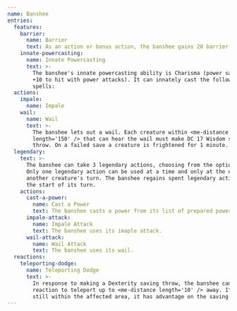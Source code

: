 ```yaml
---
name: Banshee
entries:
  features:
    barrier:
      name: Barrier
      text: As an action or bonus action, the banshee gains 20 barrier ticks. When the banshee is dealt damage, remove one barrier tick and reduce the damage by 1d8.
    innate-powercasting:
      name: Innate Powercasting
      text: >-
        The banshee's innate powercasting ability is Charisma (power save DC 18,
        +10 to hit with power attacks). It can innately cast the following
        spells:
  actions:
    impale:
      name: Impale
    wail:
      name: Wail
      text: >-
        The banshee lets out a wail. Each creature within <me-distance
        length='150' /> that can hear the wail must make DC 17 Wisdom saving
        throw. On a failed save a creature is frightened for 1 minute.
  legendary:
    text: >-
      The banshee can take 3 legendary actions, choosing from the options below.
      Only one legendary action can be used at a time and only at the end of
      another creature's turn. The banshee regains spent legendary actions at
      the start of its turn.
    actions:
      cast-a-power:
        name: Cast a Power
        text: The banshee casts a power from its list of prepared powers, using a power slot as normal.
      impale-attack:
        name: Impale Attack
        text: The banshee uses its imaple attack.
      wail-attack:
        name: Wail Attack
        text: The banshee uses its wail.
  reactions:
    teleporting-dodge:
      name: Teleporting Dodge
      text: >-
        In response to making a Dexterity saving throw, the banshee can use its
        reaction to teleport up to <me-distance length='10' /> away. If it is
        still within the affected area, it has advantage on the saving throw.
---
```

